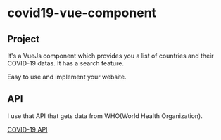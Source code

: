 # covid19-vue-component

## Project

It's a VueJs component which provides you a list of countries and their COVID-19 datas. It has a search feature.

Easy to use and implement your website.

## API

I use that API that gets data from WHO(World Health Organization).

[COVID-19 API](https://collectapi.com/tr/api/corona/covid-19-koronavirus-istatistik-api)
